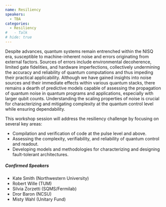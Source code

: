 ```yaml
---
name: Resiliency
speakers:
  - TBA
categories:
  - Resiliency
#   - Talk
# hide: true
---
```

Despite advances, quantum systems remain entrenched within the NISQ era, susceptible to machine-inherent noise and errors originating from external factors.
Sources of errors include environmental decoherence, limited gate fidelities, and hardware imperfections, collectively undermining the accuracy and reliability of quantum computations and thus impeding their practical applicability.
Although we have gained insights into noise sources and their immediate effects within various quantum stacks, there remains a dearth of predictive models capable of assessing the propagation of quantum noise in quantum programs and applications, especially with larger qubit counts. 
Understanding the scaling properties of noise is crucial for characterizing and mitigating complexity at the quantum control level while ensuring dependability.

This workshop session will address the resiliency challenge by focusing on several key areas:

- Compilation and verification of code at the pulse level and above.
- Assessing the complexity, verifiability, and reliability of quantum control and readout.
- Developing models and methodologies for characterizing and designing fault-tolerant architectures.

##### Confirmed Speakers

- Kate Smith (Northwestern University)
- Robert Wille (TUM)
- Silvia Zorzetti (SQMS/Fermilab)
- Dror Baron (NCSU)
- Misty Wahl (Unitary Fund)